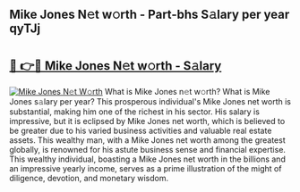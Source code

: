 ## Mike Jones N𝚎t w𝚘rth - Part-bhs S𝚊lary per year qyTJj

# <h2><a href="http://gc0kwr.nevu.top/?p=Mike+Jones">🔗 👉🔴 Mike Jones N𝚎t w𝚘rth - S𝚊lary</a></h2>

[![Mike Jones N𝚎t W𝚘rth](https://i.imgur.com/Oavwk0R.jpeg)](http://gc0kwr.nevu.top/?p=Mike+Jones)
What is Mike Jones n𝚎t w𝚘rth? What is Mike Jones s𝚊lary per year?
This prosperous individual's Mike Jones net worth is substantial, making him one of the richest in his sector. His salary is impressive, but it is eclipsed by Mike Jones net worth, which is believed to be greater due to his varied business activities and valuable real estate assets. This wealthy man, with a Mike Jones net worth among the greatest globally, is renowned for his astute business sense and financial expertise. This wealthy individual, boasting a Mike Jones net worth in the billions and an impressive yearly income, serves as a prime illustration of the might of diligence, devotion, and monetary wisdom.
